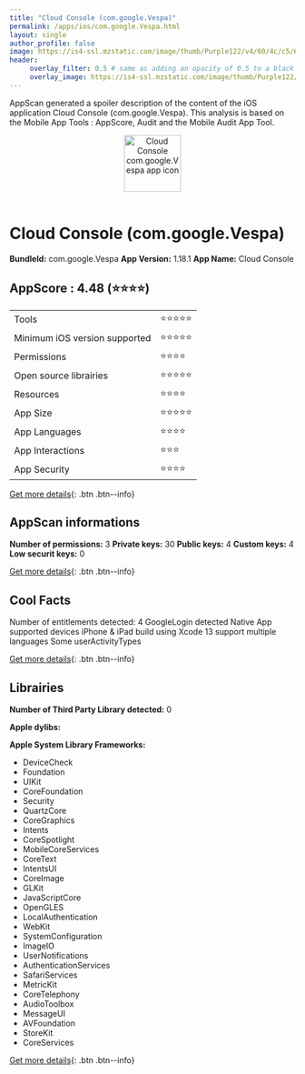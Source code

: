 ```yaml
---
title: "Cloud Console (com.google.Vespa)"
permalink: /apps/ios/com.google.Vespa.html
layout: single
author_profile: false
image: https://is4-ssl.mzstatic.com/image/thumb/Purple122/v4/60/4c/c5/604cc5e9-8a3b-1d4e-220f-3cedffe5d7f4/contsched.vxgfqxox.png/512x512bb.jpg
header: 
     overlay_filter: 0.5 # same as adding an opacity of 0.5 to a black background
     overlay_image: https://is4-ssl.mzstatic.com/image/thumb/Purple122/v4/60/4c/c5/604cc5e9-8a3b-1d4e-220f-3cedffe5d7f4/contsched.vxgfqxox.png/512x512bb.jpg
---
```

AppScan generated a spoiler description of the content of the iOS application Cloud Console (com.google.Vespa). This analysis is based on the Mobile App Tools : AppScore, Audit and the Mobile Audit App Tool.

  
  
<div style="text-align: center;"><img src="https://is4-ssl.mzstatic.com/image/thumb/Purple122/v4/60/4c/c5/604cc5e9-8a3b-1d4e-220f-3cedffe5d7f4/contsched.vxgfqxox.png/512x512bb.jpg" width="100" height="100" alt="Cloud Console com.google.Vespa app icon"></div></br>
  
# Cloud Console (com.google.Vespa)

**BundleId:** com.google.Vespa
**App Version:** 1.18.1
**App Name:** Cloud Console


## AppScore : 4.48 (⭐️⭐️⭐️⭐️) 

<table>
<tr><td> Tools </td><td> ⭐️⭐️⭐️⭐️⭐️ </td></tr>
<tr><td> Minimum iOS version supported </td><td> ⭐️⭐️⭐️⭐️⭐️ </td></tr>
<tr><td> Permissions </td><td> ⭐️⭐️⭐️⭐️ </td></tr>
<tr><td> Open source librairies </td><td> ⭐️⭐️⭐️⭐️⭐️ </td></tr>
<tr><td> Resources </td><td> ⭐️⭐️⭐️⭐️ </td></tr>
<tr><td> App Size </td><td> ⭐️⭐️⭐️⭐️⭐️ </td></tr>
<tr><td> App Languages </td><td> ⭐️⭐️⭐️⭐️ </td></tr>
<tr><td> App Interactions </td><td> ⭐️⭐️⭐️ </td></tr>
<tr><td> App Security </td><td> ⭐️⭐️⭐️⭐️ </td></tr>
</table>

[Get more details](/pricing.html){: .btn .btn--info}  
  
## AppScan informations 

**Number of permissions:** 3
**Private keys:** 30
**Public keys:** 4
**Custom keys:** 4
**Low securit keys:** 0
  
[Get more details](/pricing.html){: .btn .btn--info}

## Cool Facts

Number of entitlements detected: 4
GoogleLogin detected
Native App
supported devices iPhone & iPad
build using Xcode 13
support multiple languages
Some userActivityTypes
  
[Get more details](/pricing.html){: .btn .btn--info}

## Librairies 
**Number of Third Party Library detected:** 0

**Apple dylibs:**


**Apple System Library Frameworks:**
- DeviceCheck
- Foundation
- UIKit
- CoreFoundation
- Security
- QuartzCore
- CoreGraphics
- Intents
- CoreSpotlight
- MobileCoreServices
- CoreText
- IntentsUI
- CoreImage
- GLKit
- JavaScriptCore
- OpenGLES
- LocalAuthentication
- WebKit
- SystemConfiguration
- ImageIO
- UserNotifications
- AuthenticationServices
- SafariServices
- MetricKit
- CoreTelephony
- AudioToolbox
- MessageUI
- AVFoundation
- StoreKit
- CoreServices


  
[Get more details](/pricing.html){: .btn .btn--info}

